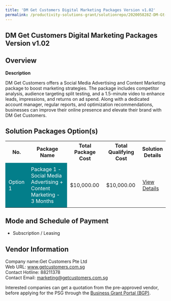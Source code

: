 ```yaml
---
title: 'DM Get Customers Digital Marketing Packages Version v1.02'
permalink: /productivity-solutions-grant/solutionrepo/202005828Z-DM-Gt-Customrs-Dgtl-Mrktng-PKG-v-v102-G
---
```


## DM Get Customers Digital Marketing Packages Version v1.02

## Overview

**Description**

DM Get Customers offers a Social Media Advertising and Content Marketing package to boost marketing strategies. The package includes competitor analysis, audience targeting split testing, and a 1.5-minute video to enhance leads, impressions, and returns on ad spend. Along with a dedicated account manager, regular reports, and optimization recommendations, businesses can improve their online presence and elevate their brand with DM Get Customers.

## Solution Packages Option(s)

<table>
<tr>
<th><b>No.</b></th>
<th><b>Package Name</b></th>
<th><b>Total Package Cost</b></th>
<th><b>Total Qualifying Cost</b></th>
<th><b>Solution Details</b></th>
</tr>
<tr>
<td style='padding: 10px; background-color: #037E8A; color: #FFFFFF;'>Option 1</td>
<td style='padding: 10px; background-color: #037E8A; color: #FFFFFF;'>Package 1 - Social Media Advertising + Content Marketing - 3 Months</td>
<td style='padding: 10px;'>$10,000.00</td>
<td style='padding: 10px;'>$10,000.00</td>
<td style='padding: 10px;'><a href='/images/psg/Get_Customers_DMGetCustomers_DesensitisedPart1.pdf' target='_blank'>View Details</a></td>
</tr>
</table>

## Mode and Schedule of Payment

 - Subscription / Leasing

## Vendor Information

 Company name:Get Customers Pte Ltd<br>Web URL: www.getcustomers.com.sg <br>Contact Hotline: 88211378 <br>Contact Email: marketing@getcustomers.com.sg 

Interested companies can get a quotation from the pre-approved vendor, before applying for the PSG through the <a href='https://www.businessgrants.gov.sg/' target='_blank' rel='noopener'>Business Grant Portal (BGP)</a>.

<script src="/jquery/resize-tables.js"></script>

